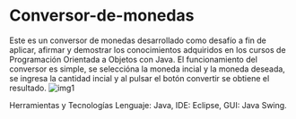 # Conversor-de-monedas
Este es un conversor de monedas desarrollado como desafío a fin de aplicar, afirmar y demostrar los conocimientos adquiridos en los cursos de Programación Orientada a Objetos con Java. El funcionamiento del conversor es simple, se seleccióna la moneda incial y la moneda deseada, se ingresa la cantidad incial y al pulsar el botón convertir se obtiene el resultado.
![img1](https://user-images.githubusercontent.com/88990949/234660704-5d7a55b2-d7e5-4745-8b48-25b67b05d23c.jpeg)


Herramientas y Tecnologías
Lenguaje: Java,
IDE: Eclipse,
GUI: Java Swing.
